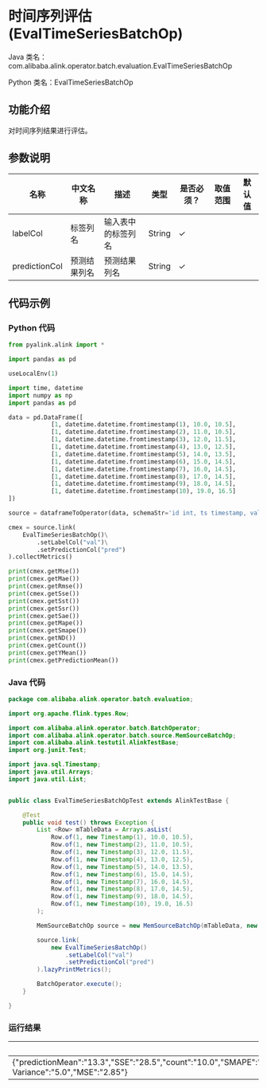 # 时间序列评估 (EvalTimeSeriesBatchOp)
Java 类名：com.alibaba.alink.operator.batch.evaluation.EvalTimeSeriesBatchOp

Python 类名：EvalTimeSeriesBatchOp


## 功能介绍
对时间序列结果进行评估。

## 参数说明

| 名称 | 中文名称 | 描述 | 类型 | 是否必须？ | 取值范围 | 默认值 |
| --- | --- | --- | --- | --- | --- | --- |
| labelCol | 标签列名 | 输入表中的标签列名 | String | ✓ |  |  |
| predictionCol | 预测结果列名 | 预测结果列名 | String | ✓ |  |  |

## 代码示例
### Python 代码
```python
from pyalink.alink import *

import pandas as pd

useLocalEnv(1)

import time, datetime
import numpy as np
import pandas as pd

data = pd.DataFrame([
			[1, datetime.datetime.fromtimestamp(1), 10.0, 10.5],
			[1, datetime.datetime.fromtimestamp(2), 11.0, 10.5],
			[1, datetime.datetime.fromtimestamp(3), 12.0, 11.5],
			[1, datetime.datetime.fromtimestamp(4), 13.0, 12.5],
			[1, datetime.datetime.fromtimestamp(5), 14.0, 13.5],
			[1, datetime.datetime.fromtimestamp(6), 15.0, 14.5],
			[1, datetime.datetime.fromtimestamp(7), 16.0, 14.5],
			[1, datetime.datetime.fromtimestamp(8), 17.0, 14.5],
			[1, datetime.datetime.fromtimestamp(9), 18.0, 14.5],
			[1, datetime.datetime.fromtimestamp(10), 19.0, 16.5]
])

source = dataframeToOperator(data, schemaStr='id int, ts timestamp, val double, pred double', op_type='batch')

cmex = source.link(
    EvalTimeSeriesBatchOp()\
        .setLabelCol("val")\
        .setPredictionCol("pred")
).collectMetrics()

print(cmex.getMse())
print(cmex.getMae())
print(cmex.getRmse())
print(cmex.getSse())
print(cmex.getSst())
print(cmex.getSsr())
print(cmex.getSae())
print(cmex.getMape())
print(cmex.getSmape())
print(cmex.getND())
print(cmex.getCount())
print(cmex.getYMean())
print(cmex.getPredictionMean())
```

### Java 代码
```java
package com.alibaba.alink.operator.batch.evaluation;

import org.apache.flink.types.Row;

import com.alibaba.alink.operator.batch.BatchOperator;
import com.alibaba.alink.operator.batch.source.MemSourceBatchOp;
import com.alibaba.alink.testutil.AlinkTestBase;
import org.junit.Test;

import java.sql.Timestamp;
import java.util.Arrays;
import java.util.List;


public class EvalTimeSeriesBatchOpTest extends AlinkTestBase {

	@Test
	public void test() throws Exception {
		List <Row> mTableData = Arrays.asList(
			Row.of(1, new Timestamp(1), 10.0, 10.5),
			Row.of(1, new Timestamp(2), 11.0, 10.5),
			Row.of(1, new Timestamp(3), 12.0, 11.5),
			Row.of(1, new Timestamp(4), 13.0, 12.5),
			Row.of(1, new Timestamp(5), 14.0, 13.5),
			Row.of(1, new Timestamp(6), 15.0, 14.5),
			Row.of(1, new Timestamp(7), 16.0, 14.5),
			Row.of(1, new Timestamp(8), 17.0, 14.5),
			Row.of(1, new Timestamp(9), 18.0, 14.5),
			Row.of(1, new Timestamp(10), 19.0, 16.5)
		);

		MemSourceBatchOp source = new MemSourceBatchOp(mTableData, new String[] {"id", "ts", "val", "pred"});

		source.link(
			new EvalTimeSeriesBatchOp()
				.setLabelCol("val")
				.setPredictionCol("pred")
		).lazyPrintMetrics();

		BatchOperator.execute();
	}

}
```

### 运行结果

|regression_eval_result|
|----------------------|
|{"predictionMean":"13.3","SSE":"28.5","count":"10.0","SMAPE":"8.606434351991227","MAPE":"8.114625849726469","RMSE":"1.6881943016134133","MAE":"1.3","SSR":"50.0","yMean":"14.5","SST":"82.5","SAE":"13.0","ND":"0.0896551724137931","Explained Variance":"5.0","MSE":"2.85"}|

